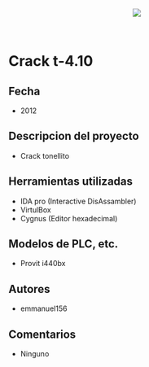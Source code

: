 <br/>
<p align="center">
  <img src="https://avatars2.githubusercontent.com/u/15052789?v=3&s=200">
</p>
<br/>

# Crack t-4.10

## Fecha
* 2012

## Descripcion del proyecto
* Crack tonellito

## Herramientas utilizadas
* IDA pro (Interactive DisAssambler)
* VirtulBox
* Cygnus (Editor hexadecimal)

## Modelos de PLC, etc.
* Provit i440bx

## Autores
* emmanuel156

## Comentarios
* Ninguno

